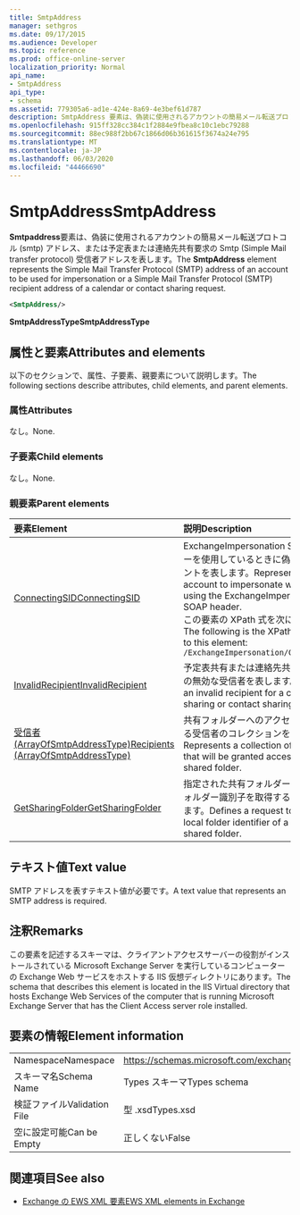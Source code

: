 ```yaml
---
title: SmtpAddress
manager: sethgros
ms.date: 09/17/2015
ms.audience: Developer
ms.topic: reference
ms.prod: office-online-server
localization_priority: Normal
api_name:
- SmtpAddress
api_type:
- schema
ms.assetid: 779305a6-ad1e-424e-8a69-4e3bef61d787
description: SmtpAddress 要素は、偽装に使用されるアカウントの簡易メール転送プロトコル (SMTP) アドレス、または予定表または連絡先共有要求の SMTP (Simple Mail Transfer Protocol) 受信者アドレスを表します。
ms.openlocfilehash: 915ff328cc384c1f2884e9fbea8c10c1ebc79288
ms.sourcegitcommit: 88ec988f2bb67c1866d06b361615f3674a24e795
ms.translationtype: MT
ms.contentlocale: ja-JP
ms.lasthandoff: 06/03/2020
ms.locfileid: "44466690"
---
```

# <a name="smtpaddress"></a><span data-ttu-id="450e6-103">SmtpAddress</span><span class="sxs-lookup"><span data-stu-id="450e6-103">SmtpAddress</span></span>

<span data-ttu-id="450e6-104">**Smtpaddress**要素は、偽装に使用されるアカウントの簡易メール転送プロトコル (smtp) アドレス、または予定表または連絡先共有要求の Smtp (Simple Mail transfer protocol) 受信者アドレスを表します。</span><span class="sxs-lookup"><span data-stu-id="450e6-104">The **SmtpAddress** element represents the Simple Mail Transfer Protocol (SMTP) address of an account to be used for impersonation or a Simple Mail Transfer Protocol (SMTP) recipient address of a calendar or contact sharing request.</span></span> 
  
```xml
<SmtpAddress/>
```

<span data-ttu-id="450e6-105">**SmtpAddressType**</span><span class="sxs-lookup"><span data-stu-id="450e6-105">**SmtpAddressType**</span></span>

## <a name="attributes-and-elements"></a><span data-ttu-id="450e6-106">属性と要素</span><span class="sxs-lookup"><span data-stu-id="450e6-106">Attributes and elements</span></span>

<span data-ttu-id="450e6-107">以下のセクションで、属性、子要素、親要素について説明します。</span><span class="sxs-lookup"><span data-stu-id="450e6-107">The following sections describe attributes, child elements, and parent elements.</span></span>
  
### <a name="attributes"></a><span data-ttu-id="450e6-108">属性</span><span class="sxs-lookup"><span data-stu-id="450e6-108">Attributes</span></span>

<span data-ttu-id="450e6-109">なし。</span><span class="sxs-lookup"><span data-stu-id="450e6-109">None.</span></span>
  
### <a name="child-elements"></a><span data-ttu-id="450e6-110">子要素</span><span class="sxs-lookup"><span data-stu-id="450e6-110">Child elements</span></span>

<span data-ttu-id="450e6-111">なし。</span><span class="sxs-lookup"><span data-stu-id="450e6-111">None.</span></span>
  
### <a name="parent-elements"></a><span data-ttu-id="450e6-112">親要素</span><span class="sxs-lookup"><span data-stu-id="450e6-112">Parent elements</span></span>

|<span data-ttu-id="450e6-113">**要素**</span><span class="sxs-lookup"><span data-stu-id="450e6-113">**Element**</span></span>|<span data-ttu-id="450e6-114">**説明**</span><span class="sxs-lookup"><span data-stu-id="450e6-114">**Description**</span></span>|
|:-----|:-----|
|[<span data-ttu-id="450e6-115">ConnectingSID</span><span class="sxs-lookup"><span data-stu-id="450e6-115">ConnectingSID</span></span>](connectingsid.md) <br/> |<span data-ttu-id="450e6-116">ExchangeImpersonation SOAP ヘッダーを使用しているときに偽装するアカウントを表します。</span><span class="sxs-lookup"><span data-stu-id="450e6-116">Represents an account to impersonate when you are using the ExchangeImpersonation SOAP header.</span></span>  <br/> <span data-ttu-id="450e6-117">この要素の XPath 式を次に示します。</span><span class="sxs-lookup"><span data-stu-id="450e6-117">The following is the XPath expression to this element:</span></span>  <br/>  `/ExchangeImpersonation/ConnectingSID` <br/> |
|[<span data-ttu-id="450e6-118">InvalidRecipient</span><span class="sxs-lookup"><span data-stu-id="450e6-118">InvalidRecipient</span></span>](invalidrecipient.md) <br/> |<span data-ttu-id="450e6-119">予定表共有または連絡先共有メッセージの無効な受信者を表します。</span><span class="sxs-lookup"><span data-stu-id="450e6-119">Represents an invalid recipient for a calendar sharing or contact sharing message.</span></span>  <br/> |
|[<span data-ttu-id="450e6-120">受信者 (ArrayOfSmtpAddressType)</span><span class="sxs-lookup"><span data-stu-id="450e6-120">Recipients (ArrayOfSmtpAddressType)</span></span>](recipients-arrayofsmtpaddresstype.md) <br/> |<span data-ttu-id="450e6-121">共有フォルダーへのアクセスが許可される受信者のコレクションを表します。</span><span class="sxs-lookup"><span data-stu-id="450e6-121">Represents a collection of recipients that will be granted access to the shared folder.</span></span>  <br/> |
|[<span data-ttu-id="450e6-122">GetSharingFolder</span><span class="sxs-lookup"><span data-stu-id="450e6-122">GetSharingFolder</span></span>](getsharingfolder.md) <br/> |<span data-ttu-id="450e6-123">指定された共有フォルダーのローカルフォルダー識別子を取得する要求を定義します。</span><span class="sxs-lookup"><span data-stu-id="450e6-123">Defines a request to get the local folder identifier of a specified shared folder.</span></span>  <br/> |
   
## <a name="text-value"></a><span data-ttu-id="450e6-124">テキスト値</span><span class="sxs-lookup"><span data-stu-id="450e6-124">Text value</span></span>

<span data-ttu-id="450e6-125">SMTP アドレスを表すテキスト値が必要です。</span><span class="sxs-lookup"><span data-stu-id="450e6-125">A text value that represents an SMTP address is required.</span></span>
  
## <a name="remarks"></a><span data-ttu-id="450e6-126">注釈</span><span class="sxs-lookup"><span data-stu-id="450e6-126">Remarks</span></span>

<span data-ttu-id="450e6-127">この要素を記述するスキーマは、クライアントアクセスサーバーの役割がインストールされている Microsoft Exchange Server を実行しているコンピューターの Exchange Web サービスをホストする IIS 仮想ディレクトリにあります。</span><span class="sxs-lookup"><span data-stu-id="450e6-127">The schema that describes this element is located in the IIS Virtual directory that hosts Exchange Web Services of the computer that is running Microsoft Exchange Server that has the Client Access server role installed.</span></span>
  
## <a name="element-information"></a><span data-ttu-id="450e6-128">要素の情報</span><span class="sxs-lookup"><span data-stu-id="450e6-128">Element information</span></span>

|||
|:-----|:-----|
|<span data-ttu-id="450e6-129">Namespace</span><span class="sxs-lookup"><span data-stu-id="450e6-129">Namespace</span></span>  <br/> |https://schemas.microsoft.com/exchange/services/2006/types  <br/> |
|<span data-ttu-id="450e6-130">スキーマ名</span><span class="sxs-lookup"><span data-stu-id="450e6-130">Schema Name</span></span>  <br/> |<span data-ttu-id="450e6-131">Types スキーマ</span><span class="sxs-lookup"><span data-stu-id="450e6-131">Types schema</span></span>  <br/> |
|<span data-ttu-id="450e6-132">検証ファイル</span><span class="sxs-lookup"><span data-stu-id="450e6-132">Validation File</span></span>  <br/> |<span data-ttu-id="450e6-133">型 .xsd</span><span class="sxs-lookup"><span data-stu-id="450e6-133">Types.xsd</span></span>  <br/> |
|<span data-ttu-id="450e6-134">空に設定可能</span><span class="sxs-lookup"><span data-stu-id="450e6-134">Can be Empty</span></span>  <br/> |<span data-ttu-id="450e6-135">正しくない</span><span class="sxs-lookup"><span data-stu-id="450e6-135">False</span></span>  <br/> |
   
## <a name="see-also"></a><span data-ttu-id="450e6-136">関連項目</span><span class="sxs-lookup"><span data-stu-id="450e6-136">See also</span></span>

- [<span data-ttu-id="450e6-137">Exchange の EWS XML 要素</span><span class="sxs-lookup"><span data-stu-id="450e6-137">EWS XML elements in Exchange</span></span>](ews-xml-elements-in-exchange.md)

